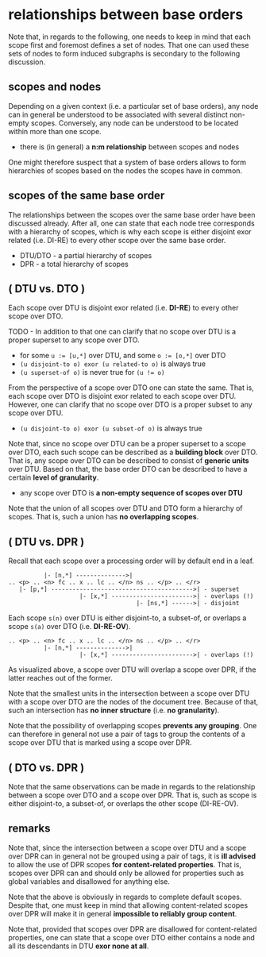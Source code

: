 
<!-- ======================================================================= -->
# relationships between base orders

Note that, in regards to the following, one needs to keep in mind that each
scope first and foremost defines a set of nodes. That one can used these sets
of nodes to form induced subgraphs is secondary to the following discussion.

<!-- ======================================================================= -->
## scopes and nodes

Depending on a given context (i.e. a particular set of base orders), any node
can in general be understood to be associated with several distinct non-empty
scopes. Conversely, any node can be understood to be located within more than
one scope.

* there is (in general) a **n:m relationship** between scopes and nodes

One might therefore suspect that a system of base orders allows to form
hierarchies of scopes based on the nodes the scopes have in common.

<!-- ======================================================================= -->
## scopes of the same base order

The relationships between the scopes over the same base order have been
discussed already. After all, one can state that each node tree corresponds
with a hierarchy of scopes, which is why each scope is either disjoint exor
related (i.e. DI-RE) to every other scope over the same base order.

* DTU/DTO - a partial hierarchy of scopes
* DPR - a total hierarchy of scopes

<!-- ======================================================================= -->
## ( DTU vs. DTO )

Each scope over DTU is disjoint exor related (i.e. **DI-RE**) to every other
scope over DTO.

TODO - In addition to that one can clarify that no scope over DTU is a proper
superset to any scope over DTO.

* for some `u := [u,*]` over DTU, and some `o := [o,*]` over DTO
* `(u disjoint-to o) exor (u related-to o)` is always true
* `(u superset-of o)` is never true for `(u != o)`

From the perspective of a scope over DTO one can state the same. That is, each
scope over DTO is disjoint exor related to each scope over DTU. However, one
can clarify that no scope over DTO is a proper subset to any scope over DTU.

* `(u disjoint-to o) exor (u subset-of o)` is always true

Note that, since no scope over DTU can be a proper superset to a scope over
DTO, each such scope can be described as a **building block** over DTO. That
is, any scope over DTO can be described to consist of **generic units** over
DTU. Based on that, the base order DTO can be described to have a certain
**level of granularity**.

* any scope over DTO is **a non-empty sequence of scopes over DTU**

Note that the union of all scopes over DTU and DTO form a hierarchy of scopes.
That is, such a union has **no overlapping scopes**.

<!-- ======================================================================= -->
## ( DTU vs. DPR )

Recall that each scope over a processing order will by default end in a leaf.

```
          |- [n,*] -------------->|
.. <p> .. <n> fc .. x .. lc .. </n> ns .. </p> .. </r>
   |- [p,*] ---------------------------------------->| - superset
                    |- [x,*] ----------------------->| - overlaps (!)
                                    |- [ns,*] ------>| - disjoint
```

Each scope `s(n)` over DTU is either disjoint-to, a subset-of, or overlaps a
scope `s(a)` over DTO (i.e. **DI-RE-OV**).

```
.. <p> .. <n> fc .. x .. lc .. </n> ns .. </p> .. </r>
          |- [n,*] -------------->|
                    |- [x,*] ----------------------->| - overlaps (!)
```

As visualized above, a scope over DTU will overlap a scope over DPR, if the
latter reaches out of the former.

Note that the smallest units in the intersection between a scope over DTU
with a scope over DTO are the nodes of the document tree. Because of that,
such an intersection has **no inner structure** (i.e. **no granularity**).

Note that the possibility of overlapping scopes **prevents any grouping**.
One can therefore in general not use a pair of tags to group the contents
of a scope over DTU that is marked using a scope over DPR.

<!-- ======================================================================= -->
## ( DTO vs. DPR )

Note that the same observations can be made in regards to the relationship
between a scope over DTO and a scope over DPR. That is, such as scope is
either disjoint-to, a subset-of, or overlaps the other scope (DI-RE-OV).

<!-- ======================================================================= -->
## remarks

Note that, since the intersection between a scope over DTU and a scope over
DPR can in general not be grouped using a pair of tags, it is **ill advised**
to allow the use of DPR scopes **for content-related properties**. That is,
scopes over DPR can and should only be allowed for properties such as global
variables and disallowed for anything else.

Note that the above is obviously in regards to complete default scopes. Despite
that, one must keep in mind that allowing content-related scopes over DPR will
make it in general **impossible to reliably group content**.

Note that, provided that scopes over DPR are disallowed for content-related
properties, one can state that a scope over DTO either contains a node and all
its descendants in DTU **exor none at all**.
